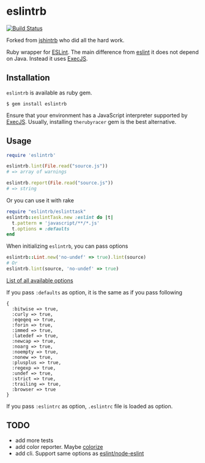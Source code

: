 # eslintrb
[![Build Status](https://secure.travis-ci.org/ocke/eslintrb.png?branch=master)](http://travis-ci.org/ocke/eslintrb)

Forked from [jshintrb](https://github.com/stereobooster/jshintrb) who did all the hard work.

Ruby wrapper for [ESLint](https://github.com/eslint/eslint/). The main difference from [eslint](https://github.com/liquid/eslint_on_rails) it does not depend on Java. Instead it uses [ExecJS](https://github.com/sstephenson/execjs).

## Installation

`eslintrb` is available as ruby gem.

    $ gem install eslintrb

Ensure that your environment has a JavaScript interpreter supported by [ExecJS](https://github.com/sstephenson/execjs). Usually, installing `therubyracer` gem is the best alternative.

## Usage

```ruby
require 'eslintrb'

eslintrb.lint(File.read("source.js"))
# => array of warnings

eslintrb.report(File.read("source.js"))
# => string
```

Or you can use it with rake

```ruby
require "eslintrb/eslinttask"
eslintrb::eslintTask.new :eslint do |t|
  t.pattern = 'javascript/**/*.js'
  t.options = :defaults
end
```

When initializing `eslintrb`, you can pass options

```ruby
eslintrb::Lint.new('no-undef' => true).lint(source)
# Or
eslintrb.lint(source, 'no-undef' => true)
```

[List of all available options](http://eslint.org/docs/rules/)

If you pass `:defaults` as option, it is the same as if you pass following

```
{
  :bitwise => true,
  :curly => true,
  :eqeqeq => true,
  :forin => true,
  :immed => true,
  :latedef => true,
  :newcap => true,
  :noarg => true,
  :noempty => true,
  :nonew => true,
  :plusplus => true,
  :regexp => true,
  :undef => true,
  :strict => true,
  :trailing => true,
  :browser => true
}
```

If you pass `:eslintrc` as option, `.eslintrc` file is loaded as option.

## TODO

 - add more tests
 - add color reporter. Maybe [colorize](https://github.com/fazibear/colorize)
 - add cli. Support same options as [eslint/node-eslint](https://github.com/eslint/node-eslint/blob/master/lib/cli.js) 
